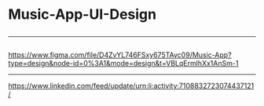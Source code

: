 # Music-App-UI-Design<hr>
https://www.figma.com/file/D4ZvYL746FSxy675TAyc09/Music-App?type=design&node-id=0%3A1&mode=design&t=VBLqErmlhXx1AnSm-1 <hr>
https://www.linkedin.com/feed/update/urn:li:activity:7108832723074437121/
